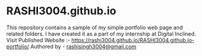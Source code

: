 # RASHI3004.github.io
This repository contains a sample of my simple portfolio web page and related folders. I have created it as a part of my internship at Digital Inclined.
Visit Published Website :- https://rashi3004.github.io/RASHI3004.github.io-portfolio/
Authored by - rashisingh3004@gmail.com
